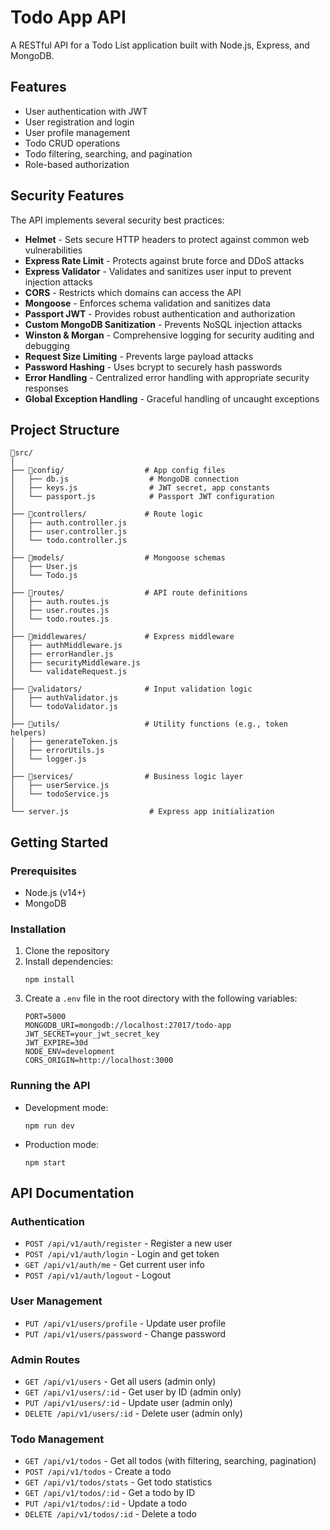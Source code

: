 # Todo App API

A RESTful API for a Todo List application built with Node.js, Express, and MongoDB.

## Features

- User authentication with JWT
- User registration and login
- User profile management
- Todo CRUD operations
- Todo filtering, searching, and pagination
- Role-based authorization

## Security Features

The API implements several security best practices:

- **Helmet** - Sets secure HTTP headers to protect against common web vulnerabilities
- **Express Rate Limit** - Protects against brute force and DDoS attacks
- **Express Validator** - Validates and sanitizes user input to prevent injection attacks
- **CORS** - Restricts which domains can access the API
- **Mongoose** - Enforces schema validation and sanitizes data
- **Passport JWT** - Provides robust authentication and authorization
- **Custom MongoDB Sanitization** - Prevents NoSQL injection attacks
- **Winston & Morgan** - Comprehensive logging for security auditing and debugging
- **Request Size Limiting** - Prevents large payload attacks
- **Password Hashing** - Uses bcrypt to securely hash passwords
- **Error Handling** - Centralized error handling with appropriate security responses
- **Global Exception Handling** - Graceful handling of uncaught exceptions

## Project Structure

```
📁src/
│
├── 📁config/                  # App config files
│   ├── db.js                  # MongoDB connection
│   ├── keys.js                # JWT secret, app constants
│   └── passport.js            # Passport JWT configuration
│
├── 📁controllers/             # Route logic
│   ├── auth.controller.js
│   ├── user.controller.js
│   └── todo.controller.js
│
├── 📁models/                  # Mongoose schemas
│   ├── User.js
│   └── Todo.js
│
├── 📁routes/                  # API route definitions
│   ├── auth.routes.js
│   ├── user.routes.js
│   └── todo.routes.js
│
├── 📁middlewares/             # Express middleware
│   ├── authMiddleware.js
│   ├── errorHandler.js
│   ├── securityMiddleware.js
│   └── validateRequest.js
│
├── 📁validators/              # Input validation logic
│   ├── authValidator.js
│   └── todoValidator.js
│
├── 📁utils/                   # Utility functions (e.g., token helpers)
│   ├── generateToken.js
│   ├── errorUtils.js
│   └── logger.js
│
├── 📁services/                # Business logic layer
│   ├── userService.js
│   └── todoService.js
│
└── server.js                  # Express app initialization
```

## Getting Started

### Prerequisites

- Node.js (v14+)
- MongoDB

### Installation

1. Clone the repository
2. Install dependencies:
   ```
   npm install
   ```
3. Create a `.env` file in the root directory with the following variables:
   ```
   PORT=5000
   MONGODB_URI=mongodb://localhost:27017/todo-app
   JWT_SECRET=your_jwt_secret_key
   JWT_EXPIRE=30d
   NODE_ENV=development
   CORS_ORIGIN=http://localhost:3000
   ```

### Running the API

- Development mode:
  ```
  npm run dev
  ```
- Production mode:
  ```
  npm start
  ```

## API Documentation

### Authentication

- `POST /api/v1/auth/register` - Register a new user
- `POST /api/v1/auth/login` - Login and get token
- `GET /api/v1/auth/me` - Get current user info
- `POST /api/v1/auth/logout` - Logout

### User Management

- `PUT /api/v1/users/profile` - Update user profile
- `PUT /api/v1/users/password` - Change password

### Admin Routes

- `GET /api/v1/users` - Get all users (admin only)
- `GET /api/v1/users/:id` - Get user by ID (admin only)
- `PUT /api/v1/users/:id` - Update user (admin only)
- `DELETE /api/v1/users/:id` - Delete user (admin only)

### Todo Management

- `GET /api/v1/todos` - Get all todos (with filtering, searching, pagination)
- `POST /api/v1/todos` - Create a todo
- `GET /api/v1/todos/stats` - Get todo statistics
- `GET /api/v1/todos/:id` - Get a todo by ID
- `PUT /api/v1/todos/:id` - Update a todo
- `DELETE /api/v1/todos/:id` - Delete a todo 